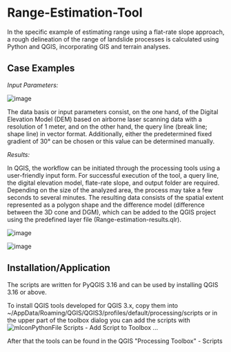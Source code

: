 # Range-Estimation-Tool
In the specific example of estimating range using a flat-rate slope approach, a rough delineation of the range of landslide processes is calculated using Python and QGIS, incorporating GIS and terrain analyses.

 <h2>Case Examples</h2>
 <p>
<i lang="id">Input Parameters:</i>
 
![image](https://github.com/pyAlpineRisk/RangeEstimationTool/assets/52344347/8b97ac4e-8b24-40d8-b585-c64b5e8ab948)


 <p> The data basis or input parameters consist, on the one hand, of the Digital Elevation Model (DEM) based on airborne laser scanning data with a resolution of 1 meter, and on the other hand, the query line (break line; shape line) in vector format. Additionally, either the predetermined fixed gradient of 30° can be chosen or this value can be determined manually.</p> 

<i lang="id">Results:</i>
 <p> In QGIS, the workflow can be initiated through the processing tools using a user-friendly input form. For successful execution of the tool, a query line, the digital elevation model, flate-rate slope, and output folder are required. Depending on the size of the analyzed area, the process may take a few seconds to several minutes. The resulting data consists of the spatial extent represented as a polygon shape and the difference model (difference between the 3D cone and DGM), which can be added to the QGIS project using the predefined layer file (Range-estimation-results.qlr).</p> 
 
 ![image](https://github.com/pyAlpineRisk/RangeEstimationTool/assets/52344347/662863d1-2062-4e58-ba8e-a9c807370d2b)
 
![image](https://github.com/pyAlpineRisk/RangeEstimationTool/assets/52344347/78196fa3-bf90-486a-ae43-8149b010cf45)

<h2>Installation/Application</h2>
<p>The scripts are written for PyQGIS 3.16 and can be used by installing QGIS 3.16 or above.

To install QGIS tools developed for QGIS 3.x, copy them into
~/AppData/Roaming/QGIS/QGIS3/profiles/default/processing/scripts or in the upper part of the toolbox dialog you can add the scripts with ![mIconPythonFile](https://user-images.githubusercontent.com/52344347/136413201-b4a1f7d3-4053-4aa6-b11c-9433ae617057.png) Scripts - Add Script to Toolbox ...

After that the tools can be found in the QGIS "Processing Toolbox" - Scripts</p>
